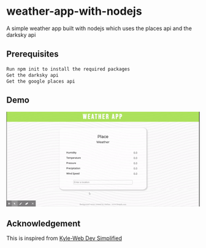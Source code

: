 # weather-app-with-nodejs
A simple weather app built with nodejs which uses the places api and the darksky api

## Prerequisites
```
Run npm init to install the required packages  
Get the darksky api  
Get the google places api
```
## Demo
![](https://github.com/wingedrasengan927/weather-app-with-nodejs/blob/master/public/images/demo.gif)
## Acknowledgement
This is inspired from [Kyle-Web Dev Simplified](https://www.youtube.com/watch?v=OE7kml0pigw) 
